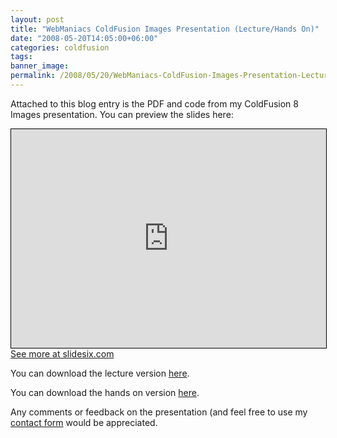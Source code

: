 ```yaml
---
layout: post
title: "WebManiacs ColdFusion Images Presentation (Lecture/Hands On)"
date: "2008-05-20T14:05:00+06:00"
categories: coldfusion 
tags: 
banner_image: 
permalink: /2008/05/20/WebManiacs-ColdFusion-Images-Presentation-LectureHands-On
---
```


Attached to this blog entry is the PDF and code from my ColdFusion 8 Images presentation. You can preview the slides here:

<iframe src="http://slidesix.com/index.cfm?event=slideshow.play&slideShowID=063C72D6-FF9E-13A7-FC77328BFD4FEDFE" style="border: 1px solid black; width:100%; height: 350px;"></iframe><a href="http://slidesix.com/index.cfm?event=slideshow.view&slideShowID=063C72D6-FF9E-13A7-FC77328BFD4FEDFE"><span>See more at slidesix.com</span></a>

You can download the lecture version <a href="http://www.raymondcamden.com/downloads/images_lecture.zip">here</a>.

You can download the hands on version <a href="http://www.coldfusionjedi.com/downloads/images_handson.zip">here</a>.

Any comments or feedback on the presentation (and feel free to use my <a href="http://www.coldfusionjedi.com/contact.cfm">contact form</a> would be appreciated.